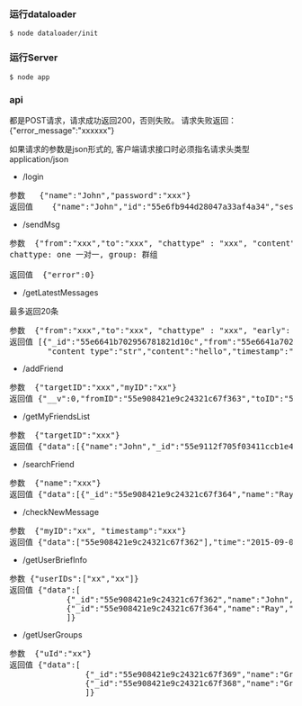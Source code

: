 ### 运行dataloader
```
$ node dataloader/init
```

### 运行Server
```
$ node app
```

### api
都是POST请求，请求成功返回200，否则失败。
请求失败返回：
{"error_message":"xxxxxx"}

如果请求的参数是json形式的, 客户端请求接口时必须指名请求头类型 application/json

* /login

<pre>
参数   {"name":"John","password":"xxx"}
返回值    {"name":"John","id":"55e6fb944d28047a33af4a34","session":"55e6fb944d28047a33af4a34"}
</pre>

* /sendMsg  

<pre>
参数  {"from":"xxx","to":"xxx", "chattype" : "xxx", "content": "xxxx"}
chattype: one 一对一, group: 群组

返回值  {"error":0}
</pre>

* /getLatestMessages

 最多返回20条

<pre>
参数  {"from":"xxx","to":"xxx", "chattype" : "xxx", "early": "xx", "late":"xx"}
返回值 [{"_id":"55e6641b702956781821d10c","from":"55e6641a702956781821d104","to":"55e6641a702956781821d105","chattype":"one","__v":0,"url":"",
        "content_type":"str","content":"hello","timestamp":"2015-09-02T02:51:07.149Z"}]
</pre>

* /addFriend

<pre>
参数  {"targetID":"xxx","myID":"xx"}
返回值 {"__v":0,"fromID":"55e908421e9c24321c67f363","toID":"55e908421e9c24321c67f362","status":"waiting","_id":"55e9112f705f03411ccb1e46"}
</pre>

* /getMyFriendsList

<pre>
参数  {"targetID":"xxx"}
返回值 {"data":[{"name":"John","_id":"55e9112f705f03411ccb1e46","fromID":"55e908421e9c24321c67f363","toID":"55e908421e9c24321c67f362","status":"waiting","__v":0}]}
</pre>

* /searchFriend

<pre>
参数  {"name":"xxx"}
返回值 {"data":[{"_id":"55e908421e9c24321c67f364","name":"Ray","__v":0,"createTime":"2015-09-04T02:56:02.074Z"}]}
</pre>

* /checkNewMessage

<pre>
参数  {"myID":"xx", "timestamp":"xxx"}
返回值 {"data":["55e908421e9c24321c67f362"],"time":"2015-09-04T03:48:54.171Z"}
</pre>

* /getUserBriefInfo

<pre>
参数 {"userIDs":["xx","xx"]}
返回值 {"data":[
            {"_id":"55e908421e9c24321c67f362","name":"John","__v":0,"createTime":"2015-09-04T02:56:02.068Z"},
            {"_id":"55e908421e9c24321c67f364","name":"Ray","__v":0,"createTime":"2015-09-04T02:56:02.074Z"}
            ]}
</pre>

* /getUserGroups

<pre>
参数  {"uId":"xx"}
返回值 {"data":[
                {"_id":"55e908421e9c24321c67f369","name":"GroupC","description":"Group C"},
                {"_id":"55e908421e9c24321c67f368","name":"GroupB","description":"Group B"}
                ]}
</pre>